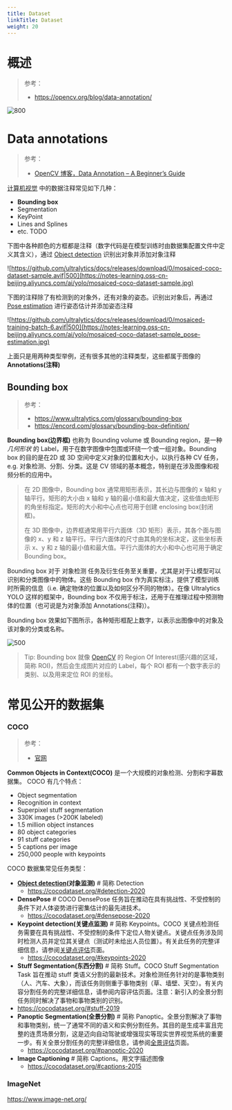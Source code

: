 ```yaml
---
title: Dataset
linkTitle: Dataset
weight: 20
---
```


# 概述

> 参考：
>
> - https://opencv.org/blog/data-annotation/

![800](https://opencv.org/wp-content/uploads/2024/02/Data-annotation-types-1536x864.png)

# Data annotations

> 参考：
>
> - [OpenCV 博客，Data Annotation – A Beginner’s Guide](https://opencv.org/blog/data-annotation/)

[计算机视觉](/docs/12.AI/计算机视觉/计算机视觉.md) 中的数据注释常见如下几种：

- **Bounding box**
- Segmentation
- KeyPoint
- Lines and Splines
- etc. TODO

下图中各种颜色的方框都是注释（数字代码是在模型训练时由数据集配置文件中定义其含义），通过 [Object detection](/docs/12.AI/计算机视觉/Object%20detection.md) 识别出对象并添加对象注释

![https://github.com/ultralytics/docs/releases/download/0/mosaiced-coco-dataset-sample.avif|500](https://notes-learning.oss-cn-beijing.aliyuncs.com/ai/yolo/mosaiced-coco-dataset-sample.jpg)

下图的注释除了有检测到的对象外，还有对象的姿态。识别出对象后，再通过 [Pose estimation](/docs/12.AI/计算机视觉/Pose%20estimation.md) 进行姿态估计并添加姿态注释

![https://github.com/ultralytics/docs/releases/download/0/mosaiced-training-batch-6.avif|500](https://notes-learning.oss-cn-beijing.aliyuncs.com/ai/yolo/mosaiced-coco-dataset-sample_pose-estimation.jpg)

上面只是用两种类型举例，还有很多其他的注释类型，这些都属于图像的 **Annotations(注释)**

## Bounding box

> 参考：
>
> - https://www.ultralytics.com/glossary/bounding-box
> - https://encord.com/glossary/bounding-box-definition/

**Bounding box(边界框)** 也称为 Bounding volume 或 Bounding region，是一种 *几何形状* 的 Label，用于在数字图像中包围或环绕一个或一组对象。Bounding box 的目的是在2D 或 3D 空间中定义对象的位置和大小，以执行各种 CV 任务，e.g. 对象检测、分割、分类。这是 CV 领域的基本概念，特别是在涉及图像和视频分析的应用中。

> 在 2D 图像中，Bounding box 通常用矩形表示，其长边与图像的 x 轴和 y 轴平行。矩形的大小由 x 轴和 y 轴的最小值和最大值决定，这些值由矩形的角坐标指定。矩形的大小和中心点也可用于创建 enclosing box(封闭框)。
>
> 在 3D 图像中，边界框通常用平行六面体（3D 矩形）表示，其各个面与图像的 x、y 和 z 轴平行。平行六面体的尺寸由其角的坐标决定，这些坐标表示 x、y 和 z 轴的最小值和最大值。平行六面体的大小和中心也可用于确定 Bounding box。

Bounding box 对于 对象检测 任务及衍生任务至关重要，尤其是对于让模型可以识别和分类图像中的物体。这些 Bounding box 作为真实标注，提供了模型训练时所需的信息（i.e. 确定物体的位置以及如何区分不同的物体）。在像 Ultralytics YOLO 这样的框架中，Bounding box 不仅用于标注，还用于在推理过程中预测物体的位置（也可说是为对象添加 Annotations(注释)）。

Bounding box 效果如下图所示，各种矩形框配上数字，以表示出图像中的对象及该对象的分类或名称。

![500](https://notes-learning.oss-cn-beijing.aliyuncs.com/ai/yolo/mosaiced-coco-dataset-sample.jpg)

> Tip: Bounding box 就像 [OpenCV](/docs/12.AI/计算机视觉/OpenCV/OpenCV.md) 的 Region Of Interest(感兴趣的区域，简称 ROI)，然后会生成图片对应的 Label，每个 ROI 都有一个数字表示的类别、以及用来定位 ROI 的坐标。

# 常见公开的数据集

### COCO

> 参考：
>
> - [官网](https://cocodataset.org/)

**Common Objects in Context(COCO)**  是一个大规模的对象检测、分割和字幕数据集。 COCO 有几个特点：

- Object segmentation
- Recognition in context
- Superpixel stuff segmentation
- 330K images (>200K labeled)
- 1.5 million object instances
- 80 object categories
- 91 stuff categories
- 5 captions per image
- 250,000 people with keypoints

COCO 数据集常见任务类型：

- **[Object detection](/docs/12.AI/计算机视觉/Object%20detection.md)(对象监测)** # 简称 Detection
  - https://cocodataset.org/#detection-2020
- **DensePose** # COCO DensePose 任务旨在推动在具有挑战性、不受控制的条件下对人体姿势进行密集估计的最先进技术。
  - https://cocodataset.org/#densepose-2020
- **Keypoint detection(关键点监测)** # 简称 Keypoints。COCO 关键点检测任务需要在具有挑战性、不受控制的条件下定位人物关键点。关键点任务涉及同时检测人员并定位其关键点（测试时未给出人员位置）。有关此任务的完整详细信息，请参阅[关键点评估](https://cocodataset.org/#keypoints-eval)页面。
  - https://cocodataset.org/#keypoints-2020
- **Stuff Segmentation(东西分割)** # 简称 Stuff。COCO Stuff Segmentation Task 旨在推动 stuff 类语义分割的最新技术。对象检测任务针对的是事物类别（人、汽车、大象），而该任务则侧重于事物类别（草、墙壁、天空）。有关内容分割任务的完整详细信息，请参阅内容评估页面。注意：新引入的全景分割任务同时解决了事物和事物类别的识别。
- https://cocodataset.org/#stuff-2019
- **Panoptic Segmentation(全景分割)** # 简称 Panoptic。全景分割解决了事物和事物类别，统一了通常不同的语义和实例分割任务。其目的是生成丰富且完整的连贯场景分割，这是迈向自动驾驶或增强现实等现实世界视觉系统的重要一步。有关全景分割任务的完整详细信息，请参阅[全景评估](https://cocodataset.org/#panoptic-eval)页面。
  - https://cocodataset.org/#panoptic-2020
- **Image Captioning** # 简称 Captions。用文字描述图像
  - https://cocodataset.org/#captions-2015

### ImageNet

https://www.image-net.org/
